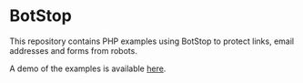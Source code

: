 # BotStop
This repository contains PHP examples using BotStop to protect links, email addresses and forms from robots.

A demo of the examples is available <a href="https://botstop.org/en/php" target="botstop">here</a>.
